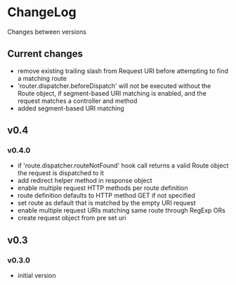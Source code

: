 # ChangeLog

Changes between versions

## Current changes
* remove existing trailing slash from Request URI before attempting to find a matching
route
* 'router.dispatcher.beforeDispatch' will not be executed without the Route object,
if segment-based URI matching is enabled, and the request matches a controller and
method
* added segment-based URI matching

## v0.4

### v0.4.0

* if 'route.dispatcher.routeNotFound' hook call returns a valid Route object the
request is dispatched to it
* add redirect helper method in response object
* enable multiple request HTTP methods per route definition
* route definition defaults to HTTP method GET if not specified
* set route as default that is matched by the empty URI request
* enable multiple request URIs matching same route through RegExp ORs
* create request object from pre set uri

## v0.3

### v0.3.0

* initial version
